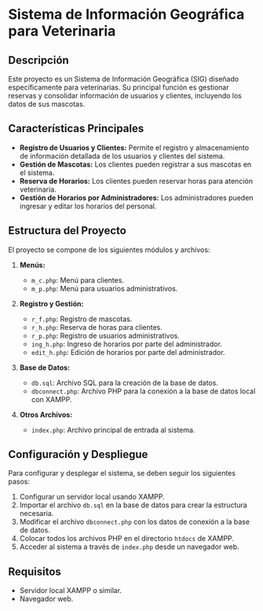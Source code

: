 # Sistema de Información Geográfica para Veterinaria

## Descripción
Este proyecto es un Sistema de Información Geográfica (SIG) diseñado específicamente para veterinarias. Su principal función es gestionar reservas y consolidar información de usuarios y clientes, incluyendo los datos de sus mascotas.

## Características Principales
- **Registro de Usuarios y Clientes:** Permite el registro y almacenamiento de información detallada de los usuarios y clientes del sistema.
- **Gestión de Mascotas:** Los clientes pueden registrar a sus mascotas en el sistema.
- **Reserva de Horarios:** Los clientes pueden reservar horas para atención veterinaria.
- **Gestión de Horarios por Administradores:** Los administradores pueden ingresar y editar los horarios del personal.

## Estructura del Proyecto
El proyecto se compone de los siguientes módulos y archivos:

1. **Menús:**
   - `m_c.php`: Menú para clientes.
   - `m_p.php`: Menú para usuarios administrativos.

2. **Registro y Gestión:**
   - `r_f.php`: Registro de mascotas.
   - `r_h.php`: Reserva de horas para clientes.
   - `r_p.php`: Registro de usuarios administrativos.
   - `ing_h.php`: Ingreso de horarios por parte del administrador.
   - `edit_h.php`: Edición de horarios por parte del administrador.

3. **Base de Datos:**
   - `db.sql`: Archivo SQL para la creación de la base de datos.
   - `dbconnect.php`: Archivo PHP para la conexión a la base de datos local con XAMPP.

4. **Otros Archivos:**
   - `index.php`: Archivo principal de entrada al sistema.

## Configuración y Despliegue
Para configurar y desplegar el sistema, se deben seguir los siguientes pasos:
1. Configurar un servidor local usando XAMPP.
2. Importar el archivo `db.sql` en la base de datos para crear la estructura necesaria.
3. Modificar el archivo `dbconnect.php` con los datos de conexión a la base de datos.
4. Colocar todos los archivos PHP en el directorio `htdocs` de XAMPP.
5. Acceder al sistema a través de `index.php` desde un navegador web.

## Requisitos
- Servidor local XAMPP o similar.
- Navegador web.

